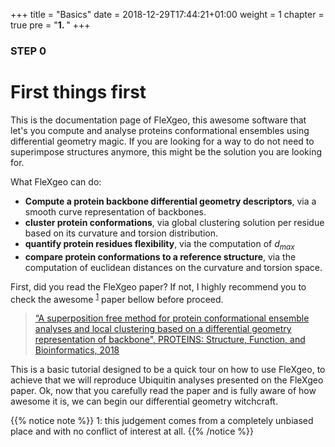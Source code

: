 +++
title = "Basics"
date = 2018-12-29T17:44:21+01:00
weight = 1
chapter = true
pre = "<b>1. </b>"
+++

### STEP 0

# First things first

This is the documentation page of FleXgeo, this awesome software that let's you compute and analyse proteins conformational ensembles using differential geometry magic. If you are looking for a way to do not need to superimpose structures anymore, this might be the solution you are looking for.

What FleXgeo can do:

 * **Compute a protein backbone differential geometry descriptors**, via a smooth curve representation of backbones.
 * **cluster protein conformations**, via global clustering solution per residue based on its curvature and torsion distribution.
 * **quantify protein residues flexibility**, via the computation of $d_{max}$
 * **compare protein conformations to a reference structure**, via the computation of euclidean distances on the curvature and torsion space.

First, did you read the FleXgeo paper?
If not, I highly recommend you to check the awesome <sup> [1](#footnote1)</sup> paper bellow before proceed.

> [“A superposition free method for protein conformational ensemble analyses and local clustering based on a differential geometry representation of backbone", PROTEINS: Structure, Function, and Bioinformatics, 2018](https://onlinelibrary.wiley.com/doi/abs/10.1002/prot.25652)

This is a basic tutorial designed to be a quick tour on how to use FleXgeo, to achieve that we will reproduce Ubiquitin analyses presented on the FleXgeo paper.
Ok, now that you carefully read the paper and is fully aware of how awesome it is, we can begin our differential geometry witchcraft.


{{% notice note %}}
<a name="footnote1">1</a>: this judgement comes from a completely unbiased place and with no conflict of interest at all.
{{% /notice %}}
